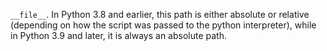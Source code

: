 `__file__`. In Python 3.8 and earlier, this path is either absolute or relative (depending on how the script was passed to the python interpreter), while in Python 3.9 and later, it is always an absolute path.